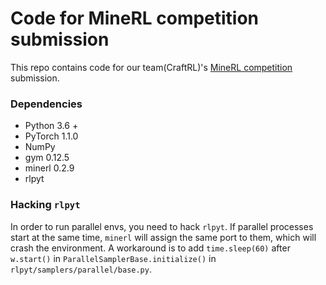 # Code for MineRL competition submission

This repo contains code for our team(CraftRL)'s [MineRL competition](https://www.aicrowd.com/challenges/neurips-2019-minerl-competition) submission.

### Dependencies

* Python 3.6 +
* PyTorch 1.1.0
* NumPy
* gym 0.12.5
* minerl 0.2.9
* rlpyt

### Hacking `rlpyt`

In order to run parallel envs, you need to hack `rlpyt`. If parallel processes start at the same time, `minerl` will assign the same port to them, which will crash the environment. A workaround is to add `time.sleep(60)` after `w.start()` in `ParallelSamplerBase.initialize()` in `rlpyt/samplers/parallel/base.py`.